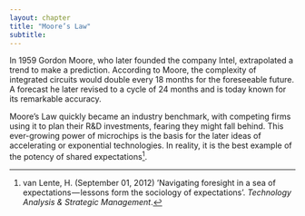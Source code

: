 ```yaml
---
layout: chapter
title: "Moore’s Law"
subtitle:
---
```


In 1959 Gordon Moore, who later founded the company Intel, extrapolated a trend to make a prediction. According to Moore, the complexity of integrated circuits would double every 18 months for the foreseeable future. A forecast he later revised to a cycle of 24 months and is today known for its remarkable accuracy.

Moore’s Law quickly became an industry benchmark, with competing firms using it to plan their R&D investments, fearing they might fall behind. This ever-growing power of microchips is the basis for the later ideas of accelerating or exponential technologies. In reality, it is the best example of the potency of shared expectations[^1].

[^1]: van Lente, H. (September 01, 2012) ’Navigating foresight in a sea of expectations — lessons form the sociology of expectations’. _Technology Analysis & Strategic Management_.